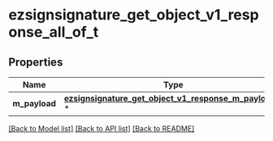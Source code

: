 # ezsignsignature_get_object_v1_response_all_of_t

## Properties
Name | Type | Description | Notes
------------ | ------------- | ------------- | -------------
**m_payload** | [**ezsignsignature_get_object_v1_response_m_payload_t**](ezsignsignature_get_object_v1_response_m_payload.md) \* |  | 

[[Back to Model list]](../README.md#documentation-for-models) [[Back to API list]](../README.md#documentation-for-api-endpoints) [[Back to README]](../README.md)


